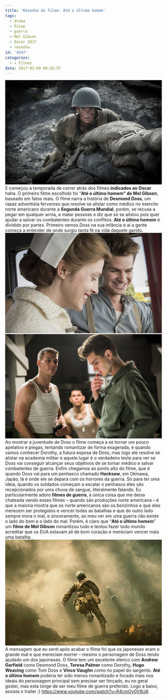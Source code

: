 ```yaml
---
title: 'Resenha do filme: Até o último homem'
tags:
  - drama
  - Filme
  - guerra
  - Mel Gibson
  - Oscar 2017
  - resenha
id: '4547'
categories:
  - - Filmes
date: 2017-02-09 09:26:57
---
```


![Andrew Garfield - Hacksaw](/wp-content/uploads/2017/02/film-Hacksaw.jpg) E começou a temporada de correr atrás dos filmes **indicados ao Oscar** haha. O primeiro filme escolhido foi “**Até o último homem” de Mel Gibson**, baseado em fatos reais. O filme narra a história de **Desmond Doss**, um rapaz adventista fervoroso que resolve se alistar como médico no exercito norte americano durante a **Segunda Guerra Mundial**, porém, se recusa a pegar em qualquer arma, a matar pessoas e diz que só se alistou pois quer ajudar a salvar os combatentes durante os conflitos. **Até o último homem** é dividido por partes. Primeiro vemos Doss na sua infância e aí a gente começa a entender de onde surgiu tanta fé na vida daquele garoto. ![resenha filme - até o último homem](/wp-content/uploads/2017/02/ATE-O-ULTIMO-HOMEM-cenas-do-filme.jpg) ![filme - até o último homem](/wp-content/uploads/2017/02/filme-até-o-último-homem.jpg) Ao mostrar a juventude de Doss o filme começa a se tornar um pouco apelativo e piegas, tentando romantizar de forma exagerada, é quando vamos conhecer Dorothy, a futura esposa de Doss, mas logo ele resolve se alistar na academia militar e aquele lugar é o verdadeiro teste para ver se Doss vai conseguir alcançar seus objetivos de se tornar médico e salvar combatentes de guerra. Enfim chegamos ao ponto alto do filme, que é quando Doss vai para um penhasco chamado **Hacksaw**, em Okinawa, Japão, lá é onde ele se depara com os horrores da guerra. Só para ter uma ideia, quando os soldados começam a escalar o penhasco eles são recepcionados por uma chuva de sangue, literalmente falando. Eu particularmente adoro **filmes de guerra**, a única coisa que me deixa chateada vendo esses filmes – quando são produções norte americana – é que a maioria mostra que os norte americanos são os bonzinhos e que eles merecem ser protegidos e vencer todas as batalhas e que do outro lado sempre mora o mal, e sinceramente, ao meu ver em uma guerra não existe o lado do bom e o lado do mal. Porém, é claro que “**Até o último homem**” um **filme de Mel Gibson** romantizou tudo e tentou fazer todo mundo acreditar que os EUA estavam ali de bom coração e mereciam vencer mais uma batalha . ![cena - até o último homem](/wp-content/uploads/2017/02/Hacksaw-destaque.jpg) A mensagem que eu senti após acabar o filme foi que os japoneses eram o grande mal e que mereciam morrer – mesmo o personagem de Doss tendo ajudado um dos japoneses. O filme tem um excelente elenco com **Andrew Garfield** como Desmond Doss, **Teresa Palmer** como Dorothy, **Hugo Weaving** como Tom Doss e **Vince Vaughn** como no papel do sargento. **Até o último homem** poderia ter sido menos romantizado e focado mais nos ideais do personagem principal sem precisar ser forçado, eu no geral gostei, mas esta longe de ser meu filme de guerra preferido. Logo a baixo, assista o trailer :) https://www.youtube.com/watch?v=R4cmOy0V8UA
